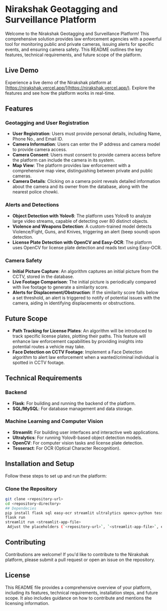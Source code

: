 

# Nirakshak Geotagging and Surveillance Platform

Welcome to the Nirakshak Geotagging and Surveillance Platform! This comprehensive solution provides law enforcement agencies with a powerful tool for monitoring public and private cameras, issuing alerts for specific events, and ensuring camera safety. This README outlines the key features, technical requirements, and future scope of the platform.

## Live Demo
Experience a live demo of the Nirakshak platform at [https://nirakshak.vercel.app/](https://nirakshak.vercel.app/). Explore the features and see how the platform works in real-time.

## Features

### Geotagging and User Registration
- **User Registration**: Users must provide personal details, including Name, Phone No., and Email ID.
- **Camera Information**: Users can enter the IP address and camera model to provide camera access.
- **Camera Consent**: Users must consent to provide camera access before the platform can include the camera in its system.
- **Map View**: The platform provides law enforcement with a comprehensive map view, distinguishing between private and public cameras.
- **Camera Details**: Clicking on a camera point reveals detailed information about the camera and its owner from the database, along with the nearest police chowki.

### Alerts and Detections
- **Object Detection with Yolov8**: The platform uses Yolov8 to analyze large video streams, capable of detecting over 80 distinct objects.
- **Violence and Weapons Detection**: A custom-trained model detects Violence/Fight, Guns, and Knives, triggering an alert (beep sound) upon detection.
- **License Plate Detection with OpenCV and Easy-OCR**: The platform uses OpenCV for license plate detection and reads text using Easy-OCR.

### Camera Safety
- **Initial Picture Capture**: An algorithm captures an initial picture from the CCTV, stored in the database.
- **Live Footage Comparison**: The initial picture is periodically compared with live footage to generate a similarity score.
- **Alerts for Displacement/Obstruction**: If the similarity score falls below a set threshold, an alert is triggered to notify of potential issues with the camera, aiding in identifying displacements or obstructions.

## Future Scope
- **Path Tracking for License Plates**: An algorithm will be introduced to track specific license plates, plotting their paths. This feature will enhance law enforcement capabilities by providing insights into potential routes a vehicle may take.
- **Face Detection on CCTV Footage**: Implement a Face Detection algorithm to alert law enforcement when a wanted/criminal individual is spotted in CCTV footage.

## Technical Requirements

### Backend
- **Flask**: For building and running the backend of the platform.
- **SQL/MySQL**: For database management and data storage.

### Machine Learning and Computer Vision
- **Streamlit**: For building user interfaces and interactive web applications.
- **Ultralytics**: For running Yolov8-based object detection models.
- **OpenCV**: For computer vision tasks and license plate detection.
- **Tesseract**: For OCR (Optical Character Recognition).

## Installation and Setup
Follow these steps to set up and run the platform:

### Clone the Repository
```bash
git clone <repository-url>
cd <repository-directory>
## Dependecies
pip install flask sql easy-ocr streamlit ultralytics opencv-python tesseract
flask run
streamlit run <streamlit-app-file>
 Adjust the placeholders (`<repository-url>`, `<streamlit-app-file>`, etc.) as needed to fit your project specifics.
```
## Contributing
Contributions are welcome! If you'd like to contribute to the Nirakshak platform, please submit a pull request or open an issue on the repository.
## License

This README file provides a comprehensive overview of your platform, including its features, technical requirements, installation steps, and future scope. It also includes guidance on how to contribute and mentions the licensing information.
